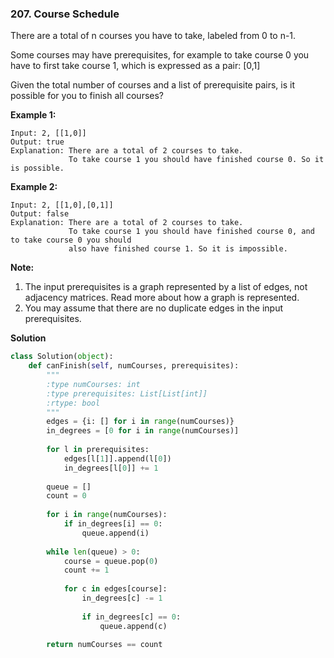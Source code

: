 ### 207. Course Schedule

There are a total of n courses you have to take, labeled from 0 to n-1.

Some courses may have prerequisites, for example to take course 0 you have to first take course 1, which is expressed as a pair: [0,1]

Given the total number of courses and a list of prerequisite pairs, is it possible for you to finish all courses?

**Example 1:**
```
Input: 2, [[1,0]] 
Output: true
Explanation: There are a total of 2 courses to take. 
             To take course 1 you should have finished course 0. So it is possible.
```

**Example 2:**
```
Input: 2, [[1,0],[0,1]]
Output: false
Explanation: There are a total of 2 courses to take. 
             To take course 1 you should have finished course 0, and to take course 0 you should
             also have finished course 1. So it is impossible.
```

**Note:**

1. The input prerequisites is a graph represented by a list of edges, not adjacency matrices. Read more about how a graph is represented.
2. You may assume that there are no duplicate edges in the input prerequisites.

**Solution**
```Python
class Solution(object):
    def canFinish(self, numCourses, prerequisites):
        """
        :type numCourses: int
        :type prerequisites: List[List[int]]
        :rtype: bool
        """
        edges = {i: [] for i in range(numCourses)}
        in_degrees = [0 for i in range(numCourses)]
        
        for l in prerequisites:
            edges[l[1]].append(l[0])
            in_degrees[l[0]] += 1
            
        queue = []
        count = 0
        
        for i in range(numCourses):
            if in_degrees[i] == 0:
                queue.append(i)
        
        while len(queue) > 0:
            course = queue.pop(0)
            count += 1
            
            for c in edges[course]:
                in_degrees[c] -= 1
                
                if in_degrees[c] == 0:
                    queue.append(c)
                    
        return numCourses == count
```